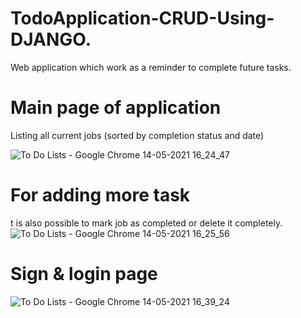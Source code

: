 # TodoApplication-CRUD-Using-DJANGO.
Web application which work as a reminder to complete future tasks.
# Main page of application
Listing all current jobs (sorted by completion status and date)

![To Do Lists - Google Chrome 14-05-2021 16_24_47](https://user-images.githubusercontent.com/57286404/118689514-b6caa780-b824-11eb-9d3b-dc7738c308cd.png)
# For adding more task
t is also possible to mark job as completed or delete it completely.
![To Do Lists - Google Chrome 14-05-2021 16_25_56](https://user-images.githubusercontent.com/57286404/118689500-b3372080-b824-11eb-9a2d-1090425f4939.png)
# Sign & login page
![To Do Lists - Google Chrome 14-05-2021 16_39_24](https://user-images.githubusercontent.com/57286404/118689508-b5997a80-b824-11eb-969c-d26210e17669.png)
